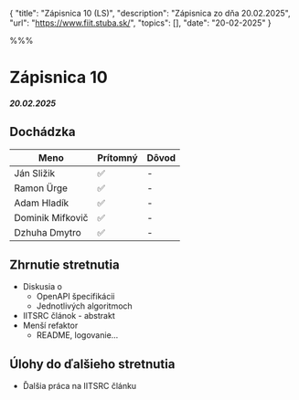 { 
  "title": "Zápisnica 10 (LS)", 
  "description": "Zápisnica zo dňa 20.02.2025", 
  "url": "https://www.fiit.stuba.sk/", 
  "topics": [],
  "date": "20-02-2025"
} 

%%%

# Zápisnica 10
##### 20.02.2025

## Dochádzka
| Meno     |    Prítomný   |  Dôvod |
|----------|-------------|-------|
| Ján Sližik | ✅ | - |
| Ramon Ürge | ✅ | - |
| Adam Hladík | ✅ | - |
| Dominik Mifkovič | ✅ | - |
| Dzhuha Dmytro  | ✅ | - |

## Zhrnutie stretnutia
- Diskusia o
  - OpenAPI špecifikácii
  - Jednotlivých algoritmoch
- IITSRC článok - abstrakt
- Menší refaktor
  - README, logovanie...

## Úlohy do ďalšieho stretnutia
- Ďalšia práca na IITSRC článku